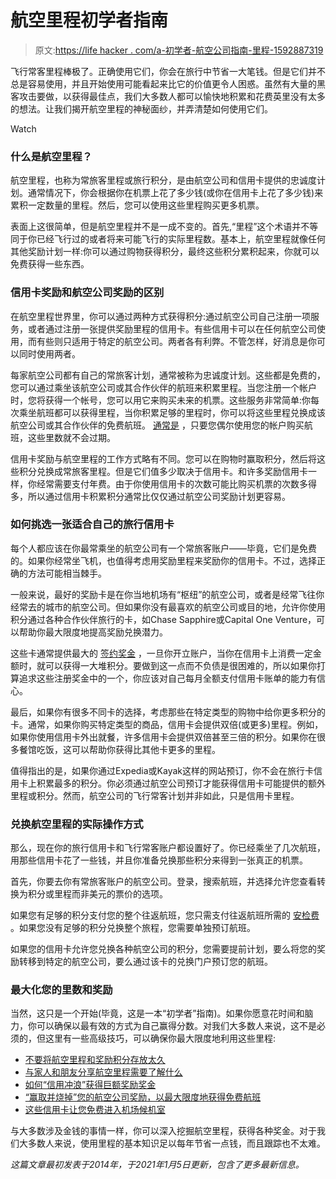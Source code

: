 # 航空里程初学者指南

> 原文:[https://life hacker . com/a-初学者-航空公司指南-里程-1592887319](https://lifehacker.com/a-beginners-guide-to-airline-miles-1592887319)

飞行常客里程棒极了。正确使用它们，你会在旅行中节省一大笔钱。但是它们并不总是容易使用，并且开始使用可能看起来比它的价值更令人困惑。虽然有大量的黑客攻击要做，以获得最佳点，我们大多数人都可以愉快地积累和花费英里没有太多的想法。让我们揭开航空里程的神秘面纱，并弄清楚如何使用它们。

Watch

### 什么是航空里程？

航空里程，也称为常旅客里程或旅行积分，是由航空公司和信用卡提供的忠诚度计划。通常情况下，你会根据你在机票上花了多少钱(或你在信用卡上花了多少钱)来累积一定数量的里程。然后，您可以使用这些里程购买更多机票。

表面上这很简单，但是航空里程并不是一成不变的。首先,“里程”这个术语并不等同于你已经飞行过的或者将来可能飞行的实际里程数。基本上，航空里程就像任何其他奖励计划一样:你可以通过购物获得积分，最终这些积分累积起来，你就可以免费获得一些东西。

### **信用卡奖励和航空公司奖励的区别**

在航空里程世界里，你可以通过两种方式获得积分:通过航空公司自己注册一项服务，或者通过注册一张提供奖励里程的信用卡。有些信用卡可以在任何航空公司使用，而有些则只适用于特定的航空公司。两者各有利弊。不管怎样，好消息是你可以同时使用两者。

每家航空公司都有自己的常旅客计划，通常被称为忠诚度计划。这些都是免费的，您可以通过乘坐该航空公司或其合作伙伴的航班来积累里程。当您注册一个帐户时，您将获得一个帐号，您可以用它来购买未来的机票。这些服务非常简单:你每次乘坐航班都可以获得里程，当你积累足够的里程时，你可以将这些里程兑换成该航空公司或其合作伙伴的免费航班。 [通常是](https://lifehacker.com/how-to-keep-your-credit-card-rewards-from-expiring-1838745027) ，只要您偶尔使用您的帐户购买航班，这些里数就不会过期。

信用卡奖励与航空里程的工作方式略有不同。您可以在购物时赢取积分，然后将这些积分兑换成常旅客里程。但是它们值多少取决于信用卡。和许多奖励信用卡一样，你经常需要支付年费。由于你使用信用卡的次数可能比购买机票的次数多得多，所以通过信用卡积累积分通常比仅仅通过航空公司奖励计划更容易。

### **如何挑选一张适合自己的旅行信用卡**

每个人都应该在你最常乘坐的航空公司有一个常旅客账户——毕竟，它们是免费的。如果你经常坐飞机，也值得考虑用奖励里程来奖励你的信用卡。不过，选择正确的方法可能相当棘手。

一般来说，最好的奖励卡是在你当地机场有“枢纽”的航空公司，或者是经常飞往你经常去的城市的航空公司。但如果你没有最喜欢的航空公司或目的地，允许你使用积分通过各种合作伙伴旅行的卡，如Chase Sapphire或Capital One Venture，可以帮助你最大限度地提高奖励兑换潜力。

这些卡通常提供最大的 [签约奖金](https://lifehacker.com/the-lazy-persons-guide-to-travel-hacking-1796853799) ，一旦你开立账户，当你在信用卡上消费一定金额时，就可以获得一大堆积分。要做到这一点而不负债是很困难的，所以如果你打算追求这些注册奖金中的一个，你应该对自己每月全额支付信用卡账单的能力有信心。

最后，如果你有很多不同卡的选择，考虑那些在特定类型的购物中给你更多积分的卡。通常，如果你购买特定类型的商品，信用卡会提供双倍(或更多)里程。例如，如果你使用信用卡外出就餐，许多信用卡会提供双倍甚至三倍的积分。如果你在很多餐馆吃饭，这可以帮助你获得比其他卡更多的里程。

值得指出的是，如果你通过Expedia或Kayak这样的网站预订，你不会在旅行卡信用卡上积累最多的积分。你必须通过航空公司预订才能获得信用卡可能提供的额外里程或积分。然而，航空公司的飞行常客计划并非如此，只是信用卡里程。

### **兑换航空里程的实际操作方式**

那么，现在你的旅行信用卡和飞行常客账户都设置好了。你已经乘坐了几次航班，用那些信用卡花了一些钱，并且你准备兑换那些积分来得到一张真正的机票。

首先，你要去你有常旅客账户的航空公司。登录，搜索航班，并选择允许您查看转换为积分或里程而非美元的票价的选项。

如果您有足够的积分支付您的整个往返航班，您只需支付往返航班所需的 [安检费](https://www.tsa.gov/for-industry/security-fees) 。如果您没有足够的积分兑换整个旅程，您需要单独预订航班。

如果您的信用卡允许您兑换各种航空公司的积分，您需要提前计划，要么将您的奖励转移到特定的航空公司，要么通过该卡的兑换门户预订您的航班。

### **最大化您的里数和奖励**

当然，这只是一个开始(毕竟，这是一本“初学者”指南)。如果你愿意花时间和脑力，你可以确保以最有效的方式为自己赢得分数。对我们大多数人来说，这不是必须的，但这里有一些高级技巧，可以确保你最大限度地利用这些里程:

*   [不要将航空里程和奖励积分存放太久](https://lifehacker.com/dont-bank-airline-miles-and-reward-points-for-too-long-1827020903)
*   [与家人和朋友分享航空里程需要了解什么](https://twocents.lifehacker.com/what-to-know-about-sharing-airline-miles-with-family-an-1828223485)
*   [如何“信用冲浪”获得巨额奖励奖金](https://twocents.lifehacker.com/beat-credit-card-companies-at-their-own-game-by-churni-1819822277)
*   [“赢取并烧掉”您的航空公司奖励，以最大限度地获得免费航班](https://twocents.lifehacker.com/earn-and-burn-your-airline-rewards-to-maximize-free-fli-1834165867)
*   [这些信用卡让您免费进入机场候机室](https://twocents.lifehacker.com/these-credit-cards-give-you-free-airport-lounge-access-1820374723)

与大多数涉及金钱的事情一样，你可以深入挖掘航空里程，获得各种奖金。对于我们大多数人来说，使用里程的基本知识足以每年节省一点钱，而且跟踪也不太难。

*这篇文章最初发表于2014年，于2021年1月5日更新，包含了更多最新信息。*